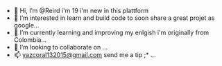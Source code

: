 - 👋 Hi, I’m @Reird i'm 19 i'm new in this plattform
- 👀 I’m interested in learn and  build code to soon share a great projet as google...
- 🌱 I’m currently learning and improving my enlgish i'm originally from Colombia...
- 💞️ I’m looking to collaborate on ...
- 📫 yazcoral132015@gmail.com send me a tip ;* ...

<!---
Reird/Reird is a ✨ special ✨ repository because its `README.md` (this file) appears on your GitHub profile.
You can click the Preview link to take a look at your changes.
--->
